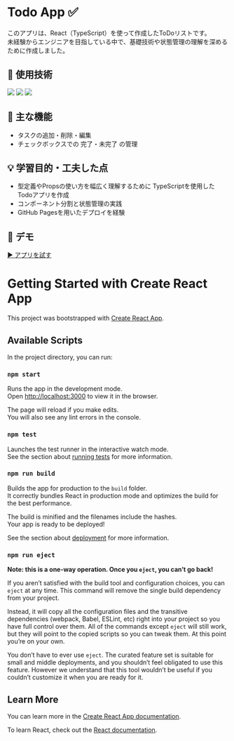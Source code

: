 # Todo App ✅

このアプリは、React（TypeScript）を使って作成したToDoリストです。  
未経験からエンジニアを目指している中で、基礎技術や状態管理の理解を深めるために作成しました。

## 🔧 使用技術
  <img src="https://img.shields.io/badge/-React-20232A?style=for-the-badge&logo=react&logoColor=61DAFB">
  <img src="https://img.shields.io/badge/TypeScript-007ACC?style=flat&logo=typescript&logoColor=white">
  <img src="https://img.shields.io/badge/CSS3-1572B6?style=flat&logo=css3&logoColor=white">
    


## 📝 主な機能
- タスクの追加・削除・編集
- チェックボックスでの 完了・未完了 の管理

## 💡 学習目的・工夫した点
- 型定義やPropsの使い方を幅広く理解するために TypeScriptを使用したTodoアプリを作成
- コンポーネント分割と状態管理の実践
- GitHub Pagesを用いたデプロイを経験

## 🚀 デモ
[▶️ アプリを試す](https://yourusername.github.io/todo-app/)  



# Getting Started with Create React App

This project was bootstrapped with [Create React App](https://github.com/facebook/create-react-app).

## Available Scripts

In the project directory, you can run:

### `npm start`

Runs the app in the development mode.\
Open [http://localhost:3000](http://localhost:3000) to view it in the browser.

The page will reload if you make edits.\
You will also see any lint errors in the console.

### `npm test`

Launches the test runner in the interactive watch mode.\
See the section about [running tests](https://facebook.github.io/create-react-app/docs/running-tests) for more information.

### `npm run build`

Builds the app for production to the `build` folder.\
It correctly bundles React in production mode and optimizes the build for the best performance.

The build is minified and the filenames include the hashes.\
Your app is ready to be deployed!

See the section about [deployment](https://facebook.github.io/create-react-app/docs/deployment) for more information.

### `npm run eject`

**Note: this is a one-way operation. Once you `eject`, you can’t go back!**

If you aren’t satisfied with the build tool and configuration choices, you can `eject` at any time. This command will remove the single build dependency from your project.

Instead, it will copy all the configuration files and the transitive dependencies (webpack, Babel, ESLint, etc) right into your project so you have full control over them. All of the commands except `eject` will still work, but they will point to the copied scripts so you can tweak them. At this point you’re on your own.

You don’t have to ever use `eject`. The curated feature set is suitable for small and middle deployments, and you shouldn’t feel obligated to use this feature. However we understand that this tool wouldn’t be useful if you couldn’t customize it when you are ready for it.

## Learn More

You can learn more in the [Create React App documentation](https://facebook.github.io/create-react-app/docs/getting-started).

To learn React, check out the [React documentation](https://reactjs.org/).
